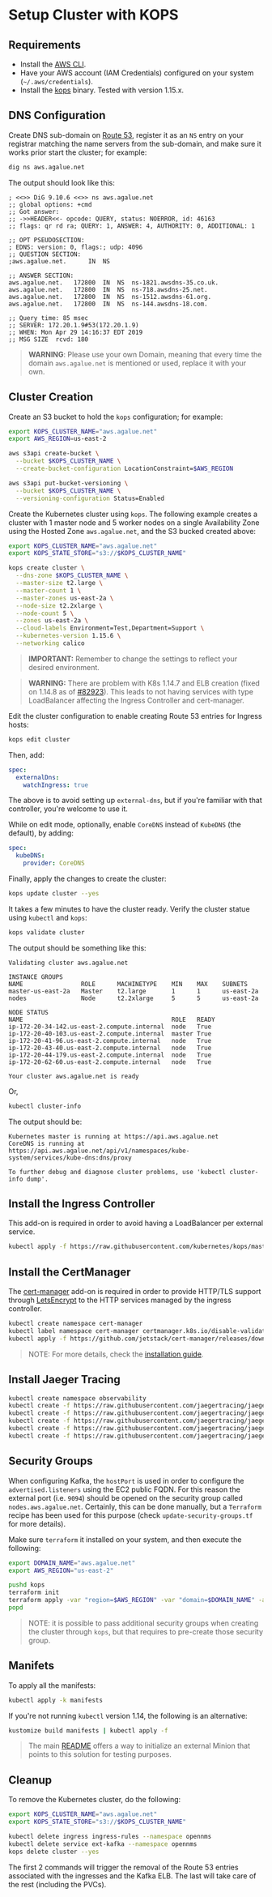 # Setup Cluster with KOPS

## Requirements

* Install the [AWS CLI](https://aws.amazon.com/cli/).
* Have your AWS account (IAM Credentials) configured on your system (`~/.aws/credentials`).
* Install the [kops](https://github.com/kubernetes/kops/blob/master/docs/install.md) binary. Tested with version 1.15.x.

## DNS Configuration

Create DNS sub-domain on [Route 53](https://console.aws.amazon.com/route53/home), register it as an `NS` entry on your registrar matching the name servers from the sub-domain, and make sure it works prior start the cluster; for example:

```bash
dig ns aws.agalue.net
```

The output should look like this:

```text
; <<>> DiG 9.10.6 <<>> ns aws.agalue.net
;; global options: +cmd
;; Got answer:
;; ->>HEADER<<- opcode: QUERY, status: NOERROR, id: 46163
;; flags: qr rd ra; QUERY: 1, ANSWER: 4, AUTHORITY: 0, ADDITIONAL: 1

;; OPT PSEUDOSECTION:
; EDNS: version: 0, flags:; udp: 4096
;; QUESTION SECTION:
;aws.agalue.net.      IN  NS

;; ANSWER SECTION:
aws.agalue.net.   172800  IN  NS  ns-1821.awsdns-35.co.uk.
aws.agalue.net.   172800  IN  NS  ns-718.awsdns-25.net.
aws.agalue.net.   172800  IN  NS  ns-1512.awsdns-61.org.
aws.agalue.net.   172800  IN  NS  ns-144.awsdns-18.com.

;; Query time: 85 msec
;; SERVER: 172.20.1.9#53(172.20.1.9)
;; WHEN: Mon Apr 29 14:16:37 EDT 2019
;; MSG SIZE  rcvd: 180
```

> **WARNING**: Please use your own Domain, meaning that every time the domain `aws.agalue.net` is mentioned or used, replace it with your own.

## Cluster Creation

Create an S3 bucket to hold the `kops` configuration; for example:

```bash
export KOPS_CLUSTER_NAME="aws.agalue.net"
export AWS_REGION=us-east-2

aws s3api create-bucket \
  --bucket $KOPS_CLUSTER_NAME \
  --create-bucket-configuration LocationConstraint=$AWS_REGION

aws s3api put-bucket-versioning \
  --bucket $KOPS_CLUSTER_NAME \
  --versioning-configuration Status=Enabled
```

Create the Kubernetes cluster using `kops`. The following example creates a cluster with 1 master node and 5 worker nodes on a single Availability Zone using the Hosted Zone `aws.agalue.net`, and the S3 bucked created above:

```bash
export KOPS_CLUSTER_NAME="aws.agalue.net"
export KOPS_STATE_STORE="s3://$KOPS_CLUSTER_NAME"

kops create cluster \
  --dns-zone $KOPS_CLUSTER_NAME \
  --master-size t2.large \
  --master-count 1 \
  --master-zones us-east-2a \
  --node-size t2.2xlarge \
  --node-count 5 \
  --zones us-east-2a \
  --cloud-labels Environment=Test,Department=Support \
  --kubernetes-version 1.15.6 \
  --networking calico
```

> **IMPORTANT:** Remember to change the settings to reflect your desired environment.

> **WARNING:** There are problem with K8s 1.14.7 and ELB creation (fixed on 1.14.8 as of [#82923](https://github.com/kubernetes/kubernetes/issues/82923)). This leads to not having services with type LoadBalancer affecting the Ingress Controller and cert-manager.

Edit the cluster configuration to enable creating Route 53 entries for Ingress hosts:

```bash
kops edit cluster
```

Then, add:

```yaml
spec:
  externalDns:
    watchIngress: true
```

The above is to avoid setting up `external-dns`, but if you're familiar with that controller, you're welcome to use it.

While on edit mode, optionally, enable `CoreDNS` instead of `KubeDNS` (the default), by adding:

```yaml
spec:
  kubeDNS:
    provider: CoreDNS
```

Finally, apply the changes to create the cluster:

```bash
kops update cluster --yes
```

It takes a few minutes to have the cluster ready. Verify the cluster statue using `kubectl` and `kops`:

```bash
kops validate cluster
```

The output should be something like this:

```text
Validating cluster aws.agalue.net

INSTANCE GROUPS
NAME                ROLE      MACHINETYPE    MIN    MAX    SUBNETS
master-us-east-2a   Master    t2.large       1      1      us-east-2a
nodes               Node      t2.2xlarge     5      5      us-east-2a

NODE STATUS
NAME                                         ROLE   READY
ip-172-20-34-142.us-east-2.compute.internal  node   True
ip-172-20-40-103.us-east-2.compute.internal  master True
ip-172-20-41-96.us-east-2.compute.internal   node   True
ip-172-20-43-40.us-east-2.compute.internal   node   True
ip-172-20-44-179.us-east-2.compute.internal  node   True
ip-172-20-62-60.us-east-2.compute.internal   node   True

Your cluster aws.agalue.net is ready
```

Or,

```bash
kubectl cluster-info
```

The output should be:

```text
Kubernetes master is running at https://api.aws.agalue.net
CoreDNS is running at https://api.aws.agalue.net/api/v1/namespaces/kube-system/services/kube-dns:dns/proxy

To further debug and diagnose cluster problems, use 'kubectl cluster-info dump'.
```

## Install the Ingress Controller

This add-on is required in order to avoid having a LoadBalancer per external service.

```bash
kubectl apply -f https://raw.githubusercontent.com/kubernetes/kops/master/addons/ingress-nginx/v1.6.0.yaml
```

## Install the CertManager

The [cert-manager](https://cert-manager.readthedocs.io/en/latest/) add-on is required in order to provide HTTP/TLS support through [LetsEncrypt](https://letsencrypt.org) to the HTTP services managed by the ingress controller.

```bash
kubectl create namespace cert-manager
kubectl label namespace cert-manager certmanager.k8s.io/disable-validation=true
kubectl apply -f https://github.com/jetstack/cert-manager/releases/download/v0.10.1/cert-manager.yaml
```

> NOTE: For more details, check the [installation guide](http://docs.cert-manager.io/en/latest/getting-started/install.html).

## Install Jaeger Tracing

```bash
kubectl create namespace observability
kubectl create -f https://raw.githubusercontent.com/jaegertracing/jaeger-operator/master/deploy/crds/jaegertracing.io_jaegers_crd.yaml
kubectl create -f https://raw.githubusercontent.com/jaegertracing/jaeger-operator/master/deploy/service_account.yaml
kubectl create -f https://raw.githubusercontent.com/jaegertracing/jaeger-operator/master/deploy/role.yaml
kubectl create -f https://raw.githubusercontent.com/jaegertracing/jaeger-operator/master/deploy/role_binding.yaml
kubectl create -f https://raw.githubusercontent.com/jaegertracing/jaeger-operator/master/deploy/operator.yaml
```

## Security Groups

When configuring Kafka, the `hostPort` is used in order to configure the `advertised.listeners` using the EC2 public FQDN. For this reason the external port (i.e. `9094`) should be opened on the security group called `nodes.aws.agalue.net`. Certainly, this can be done manually, but a `Terraform` recipe has been used for this purpose (check `update-security-groups.tf` for more details).

Make sure `terraform` it installed on your system, and then execute the following:

```bash
export DOMAIN_NAME="aws.agalue.net"
export AWS_REGION="us-east-2"

pushd kops
terraform init
terraform apply -var "region=$AWS_REGION" -var "domain=$DOMAIN_NAME" -auto-approve
popd
```

> NOTE: it is possible to pass additional security groups when creating the cluster through `kops`, but that requires to pre-create those security group.

## Manifets

To apply all the manifests:

```bash
kubectl apply -k manifests
```

If you're not running `kubectl` version 1.14, the following is an alternative:

```bash
kustomize build manifests | kubectl apply -f
```

> The main [README](README.md) offers a way to initialize an external Minion that points to this solution for testing purposes.

## Cleanup

To remove the Kubernetes cluster, do the following:

```bash
export KOPS_CLUSTER_NAME="aws.agalue.net"
export KOPS_STATE_STORE="s3://$KOPS_CLUSTER_NAME"

kubectl delete ingress ingress-rules --namespace opennms
kubectl delete service ext-kafka --namespace opennms
kops delete cluster --yes
```

The first 2 commands will trigger the removal of the Route 53 entries associated with the ingresses and the Kafka ELB. The last will take care of the rest (including the PVCs).
